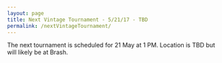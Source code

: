 ```yaml
---
layout: page
title: Next Vintage Tournament - 5/21/17 - TBD
permalink: /nextVintageTournament/
---
```


The next tournament is scheduled for 21 May at 1 PM. Location is TBD but will likely be at Brash.